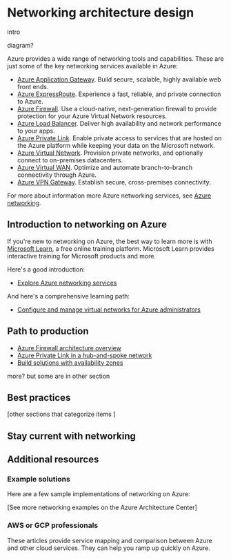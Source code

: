# Networking architecture design

intro 

diagram?

Azure provides a wide range of networking tools and capabilities. These are just some of the key networking services available in Azure:

- [Azure Application Gateway](https://azure.microsoft.com/services/application-gateway). Build secure, scalable, highly available web front ends.
- [Azure ExpressRoute](https://azure.microsoft.com/services/expressroute). Experience a fast, reliable, and private connection to Azure.
- [Azure Firewall](https://azure.microsoft.com/services/azure-firewall). Use a cloud-native, next-generation firewall to provide protection for your Azure Virtual Network resources.
- [Azure Load Balancer](https://azure.microsoft.com/products/azure-load-balancing). Deliver high availability and network performance to your apps.
- [Azure Private Link](https://azure.microsoft.com/services/private-link). Enable private access to services that are hosted on the Azure platform while keeping your data on the Microsoft network.
- [Azure Virtual Network](https://azure.microsoft.com/services/virtual-network). Provision private networks, and optionally connect to on-premises datacenters.
- [Azure Virtual WAN](https://azure.microsoft.com/services/virtual-wan). Optimize and automate branch-to-branch connectivity through Azure.
- [Azure VPN Gateway](https://azure.microsoft.com/services/vpn-gateway). Establish secure, cross-premises connectivity.

For more about information more Azure networking services, see [Azure networking](https://azure.microsoft.com/product-categories/networking).

## Introduction to networking on Azure
If you're new to networking on Azure, the best way to learn more is with [Microsoft Learn](https://docs.microsoft.com/learn/?WT.mc_id=learnaka), a free online training platform. Microsoft Learn provides interactive training for Microsoft products and more.

Here's a good introduction: 
- [Explore Azure networking services](/learn/modules/azure-networking-fundamentals)

And here's a comprehensive learning path: 
- [Configure and manage virtual networks for Azure administrators](/learn/paths/azure-administrator-manage-virtual-networks)

## Path to production

- [Azure Firewall architecture overview](/azure/architecture/example-scenario/firewalls) 
- [Azure Private Link in a hub-and-spoke network](/azure/architecture/guide/networking/private-link-hub-spoke-network)
- [Build solutions with availability zones](/azure/architecture/high-availability/building-solutions-for-high-availability) 

more? but some are in other section 

## Best practices

[other sections that categorize items ]

## Stay current with networking

## Additional resources 

### Example solutions 
Here are a few sample implementations of networking on Azure:

[See more networking examples on the Azure Architecture Center]
 
### AWS or GCP professionals
These articles provide service mapping and comparison between Azure and other cloud services. They can help you ramp up quickly on Azure.
